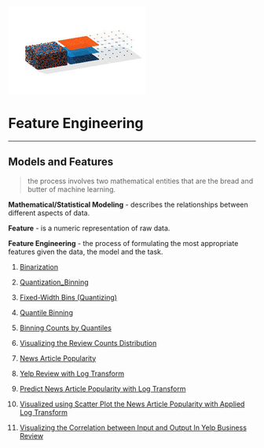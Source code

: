 ![png](image/feature_engineering.png)

# Feature Engineering
---


## Models and Features

> the process involves two mathematical entities that are the bread and butter of machine learning.

**Mathematical/Statistical Modeling** - describes the relationships between different aspects of data.

**Feature** - is a numeric representation of raw data.

**Feature Engineering** - the process of formulating the most appropriate features given the data, the model and the task.



1. [Binarization](https://github.com/CFerraren/Feature-Engineering-for-Machine-Learning/blob/master/2-1_Binarization.ipynb)

2. [Quantization_Binning](https://github.com/CFerraren/Feature-Engineering-for-Machine-Learning/blob/master/2-2_Quantization_Binning.ipynb)

3. [Fixed-Width Bins (Quantizing)](https://github.com/CFerraren/Feature-Engineering-for-Machine-Learning/blob/master/2-3_Fixed-Width%20Bins%20(Quantizing).ipynb)

4. [Quantile Binning](https://github.com/CFerraren/Feature-Engineering-for-Machine-Learning/blob/master/2-4_Quantile%20Binning.ipynb)

5. [Binning Counts by Quantiles](https://github.com/CFerraren/Feature-Engineering-for-Machine-Learning/blob/master/2-5_Binning%20Counts%20by%20Quantiles.ipynb)

6. [Visualizing the Review Counts Distribution](https://github.com/CFerraren/Feature-Engineering-for-Machine-Learning/blob/master/2-6_Visualizing%20the%20Review%20Counts%20Distribution.ipynb)

7. [News Article Popularity](https://github.com/CFerraren/Feature-Engineering-for-Machine-Learning/blob/master/2-7_News%20Article%20Popularity.ipynb)

8. [Yelp Review with Log Transform](https://github.com/CFerraren/Feature-Engineering-for-Machine-Learning/blob/master/2-8_Yelp%20Review%20with%20Log%20Transform.ipynb)

9. [Predict News Article Popularity with Log Transform](https://github.com/CFerraren/Feature-Engineering-for-Machine-Learning/blob/master/2-9_Predict%20News%20Article%20Popularity%20with%20Log%20Transform.ipynb)

10. [Visualized using Scatter Plot the News Article Popularity with Applied Log Transform](https://github.com/CFerraren/Feature-Engineering-for-Machine-Learning/blob/master/2-10_Visualized%20using%20Scatter%20Plot%20the%20News%20Article%20Popularity%20with%20Applied%20Log%20Transform.ipynb)

11. [Visualizing the Correlation between Input and Output In Yelp Business Review](https://github.com/CFerraren/Feature-Engineering-for-Machine-Learning/blob/master/2-11_Visualizing%20the%20Correlation%20between%20Input%20and%20Output%20In%20Yelp%20Business%20Review.ipynb)